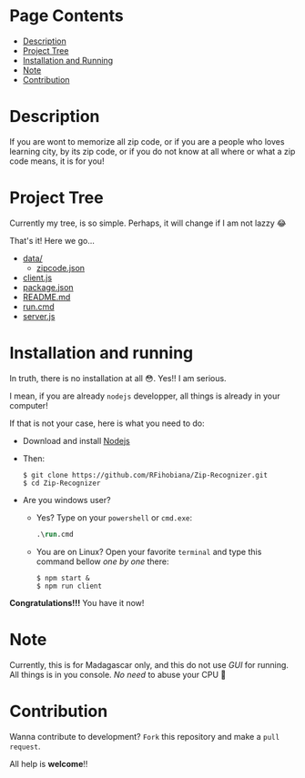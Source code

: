 # Page Contents

* [Description](#description)
* [Project Tree](#project-tree)
* [Installation and Running](#installation-and-running)
* [Note](#note)
* [Contribution](#contribution)

# Description

If you are wont to memorize all zip code, or if you are a people who loves learning city, by its zip code,
or if you do not know at all where or what a zip code means, it is for you!

# Project Tree

Currently my tree, is so simple. Perhaps, it will change if I am not lazzy 😂

That's it! Here we go...

* [data/](.\data)
  * [zipcode.json](.\data\zipcode.json)
* [client.js](.\client.js)
* [package.json](.\package.json)
* [README.md](.\README.md)
* [run.cmd](.\run.cmd)
* [server.js](.\server.js)

# Installation and running

In truth, there is no installation at all 😳. Yes!! I am serious.

I mean, if you are already `nodejs` developper, all things is already in your computer!

If that is not your case, here is what you need to do:
- Download and install [Nodejs](https://nodejs.org)
- Then:
    ```console
    $ git clone https://github.com/RFihobiana/Zip-Recognizer.git
    $ cd Zip-Recognizer
    ```
- Are you windows user? 

    - Yes? Type on your `powershell` or `cmd.exe`:
        ```ps
        .\run.cmd
        ```

    - You are on Linux? Open your favorite `terminal` and type this command bellow *one by one* there:
        ```console
        $ npm start &
        $ npm run client
        ```

**Congratulations!!!** You have it now!

# Note
Currently, this is for Madagascar only, and this do not use *GUI* for running. All things is in you console. *No need* to abuse your CPU 🤩

# Contribution
Wanna contribute to development?
`Fork` this repository and make a `pull request`.

All help is **welcome**!!

